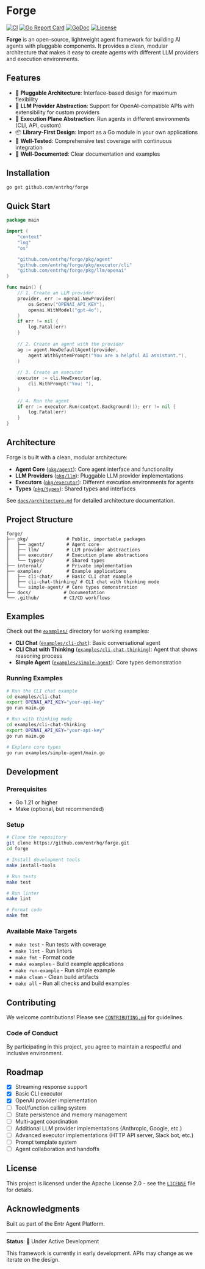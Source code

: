 # Forge

[![CI](https://github.com/entrhq/forge/workflows/CI/badge.svg)](https://github.com/entrhq/forge/actions)
[![Go Report Card](https://goreportcard.com/badge/github.com/entrhq/forge)](https://goreportcard.com/report/github.com/entrhq/forge)
[![GoDoc](https://pkg.go.dev/badge/github.com/entrhq/forge)](https://pkg.go.dev/github.com/entrhq/forge)
[![License](https://img.shields.io/badge/License-Apache%202.0-blue.svg)](LICENSE)

**Forge** is an open-source, lightweight agent framework for building AI agents with pluggable components. It provides a clean, modular architecture that makes it easy to create agents with different LLM providers and execution environments.

## Features

- 🔌 **Pluggable Architecture**: Interface-based design for maximum flexibility
- 🤖 **LLM Provider Abstraction**: Support for OpenAI-compatible APIs with extensibility for custom providers
- 🚀 **Execution Plane Abstraction**: Run agents in different environments (CLI, API, custom)
- 📦 **Library-First Design**: Import as a Go module in your own applications
- 🧪 **Well-Tested**: Comprehensive test coverage with continuous integration
- 📖 **Well-Documented**: Clear documentation and examples

## Installation

```bash
go get github.com/entrhq/forge
```

## Quick Start

```go
package main

import (
    "context"
    "log"
    "os"

    "github.com/entrhq/forge/pkg/agent"
    "github.com/entrhq/forge/pkg/executor/cli"
    "github.com/entrhq/forge/pkg/llm/openai"
)

func main() {
    // 1. Create an LLM provider
    provider, err := openai.NewProvider(
        os.Getenv("OPENAI_API_KEY"),
        openai.WithModel("gpt-4o"),
    )
    if err != nil {
        log.Fatal(err)
    }
    
    // 2. Create an agent with the provider
    ag := agent.NewDefaultAgent(provider,
        agent.WithSystemPrompt("You are a helpful AI assistant."),
    )
    
    // 3. Create an executor
    executor := cli.NewExecutor(ag,
        cli.WithPrompt("You: "),
    )
    
    // 4. Run the agent
    if err := executor.Run(context.Background()); err != nil {
        log.Fatal(err)
    }
}
```

## Architecture

Forge is built with a clean, modular architecture:

- **Agent Core** ([`pkg/agent`](pkg/agent)): Core agent interface and functionality
- **LLM Providers** ([`pkg/llm`](pkg/llm)): Pluggable LLM provider implementations
- **Executors** ([`pkg/executor`](pkg/executor)): Different execution environments for agents
- **Types** ([`pkg/types`](pkg/types)): Shared types and interfaces

See [`docs/architecture.md`](docs/architecture.md) for detailed architecture documentation.

## Project Structure

```
forge/
├── pkg/              # Public, importable packages
│   ├── agent/        # Agent core
│   ├── llm/          # LLM provider abstractions
│   ├── executor/     # Execution plane abstractions
│   └── types/        # Shared types
├── internal/         # Private implementation
├── examples/         # Example applications
│   ├── cli-chat/     # Basic CLI chat example
│   ├── cli-chat-thinking/ # CLI chat with thinking mode
│   └── simple-agent/ # Core types demonstration
├── docs/            # Documentation
└── .github/         # CI/CD workflows
```

## Examples

Check out the [`examples/`](examples/) directory for working examples:

- **CLI Chat** ([`examples/cli-chat`](examples/cli-chat)): Basic conversational agent
- **CLI Chat with Thinking** ([`examples/cli-chat-thinking`](examples/cli-chat-thinking)): Agent that shows reasoning process
- **Simple Agent** ([`examples/simple-agent`](examples/simple-agent)): Core types demonstration

### Running Examples

```bash
# Run the CLI chat example
cd examples/cli-chat
export OPENAI_API_KEY="your-api-key"
go run main.go

# Run with thinking mode
cd examples/cli-chat-thinking
export OPENAI_API_KEY="your-api-key"
go run main.go

# Explore core types
go run examples/simple-agent/main.go
```

## Development

### Prerequisites

- Go 1.21 or higher
- Make (optional, but recommended)

### Setup

```bash
# Clone the repository
git clone https://github.com/entrhq/forge.git
cd forge

# Install development tools
make install-tools

# Run tests
make test

# Run linter
make lint

# Format code
make fmt
```

### Available Make Targets

- `make test` - Run tests with coverage
- `make lint` - Run linters
- `make fmt` - Format code
- `make examples` - Build example applications
- `make run-example` - Run simple example
- `make clean` - Clean build artifacts
- `make all` - Run all checks and build examples

## Contributing

We welcome contributions! Please see [`CONTRIBUTING.md`](CONTRIBUTING.md) for guidelines.

### Code of Conduct

By participating in this project, you agree to maintain a respectful and inclusive environment.

## Roadmap

- [x] Streaming response support
- [x] Basic CLI executor
- [x] OpenAI provider implementation
- [ ] Tool/function calling system
- [ ] State persistence and memory management
- [ ] Multi-agent coordination
- [ ] Additional LLM provider implementations (Anthropic, Google, etc.)
- [ ] Advanced executor implementations (HTTP API server, Slack bot, etc.)
- [ ] Prompt template system
- [ ] Agent collaboration and handoffs

## License

This project is licensed under the Apache License 2.0 - see the [`LICENSE`](LICENSE) file for details.

## Acknowledgments

Built as part of the Entr Agent Platform.

---

**Status**: 🚧 Under Active Development

This framework is currently in early development. APIs may change as we iterate on the design.
